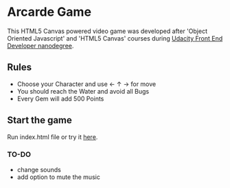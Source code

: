 # Arcarde Game

This HTML5 Canvas powered video game was developed after 'Object Oriented Javascript' and 'HTML5 Canvas' courses during [Udacity Front End Developer nanodegree](https://www.udacity.com/course/front-end-web-developer-nanodegree--nd001).

## Rules

- Choose your Character and use ← ↑ → for move
- You should reach the Water and avoid all Bugs
- Every Gem will add 500 Points

## Start the game
Run index.html file or try it [here](https://dimberr.github.io/frontend-nanodegree-arcade-game).

### TO-DO

- change sounds
- add option to mute the music
